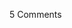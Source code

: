<span class="commentheader">5 Comments</span>

<!-- <div class="commentdivider">
<span class="commentauthorbox">Posted by <a href="mailto&#58;eladha28&#64;hotmail&#46;com">Someone...</a></span>
<span class="commentdatebox">Tuesday, May 20, 2003</span>
<span class="commenttimebox"> 5:50 AM</span>
</div>
<div class="commentbody">Hello… Sorry in case if I`m bothering you, but I would like to ask you about Jhoane, from Lebanon. Do u know her? If yes, then what do u know about her…  I hope u dont missunderstand my curriousity, but it`s somehow very important for me, and I hope u respect my honesty & answer me trully too, because it`s of a private matter.  Thanks and best wishes.</div>
<div class="commentdivider">
<span class="commentauthorbox">Posted by your gay</span>
<span class="commentdatebox">Monday, June 16, 2003</span>
<span class="commenttimebox"> 3:59 AM</span>
</div>
<div class="commentbody">who the fuck is accatully taking the shit u post seriously i mean what the hell this is the gayest shit who are all these fucked up people have you ever heard of a fucking photo album so you can show to ur friends……o wait maybe u did figure it out and thought who am i gonna show it to? the only person is prob ur mom cuz ur like 40 and still live with her dumbass go get a job and some friends</div>
<div class="commentdivider">
<span class="commentauthorbox">Posted by <a href="mailto&#58;foraver&#64;mail&#46;ru">Fred</a></span>
<span class="commentdatebox">Friday, August 29, 2003</span>
<span class="commenttimebox">10:39 AM</span>
</div>
<div class="commentbody">This is realy pretty HP!!! I’ve not seen seems warm page in internet!  Good Luck!</div>
<div class="commentdivider">
<span class="commentauthorbox">Posted by <a href="http://www.pascal.com/cgi-bin/mt/mt-comments.cgi?__mode=red&id=579">poopoo</a></span>
<span class="commentdatebox">Tuesday, September 16, 2003</span>
<span class="commenttimebox"> 9:40 AM</span>
</div>
<div class="commentbody">This homepage is fukn sh1t pi55 off biatch OOOHHH I HAVE FRIENDS IN NEW YORK suk my a55 fukhead</div>
<div class="commentdivider">
<span class="commentauthorbox">Posted by <a href="mailto&#58;xdaisy80&#64;yahoo&#46;com">ece</a></span>
<span class="commentdatebox">Wednesday, December 24, 2003</span>
<span class="commenttimebox"> 3:27 AM</span>
</div>
<div class="commentbody">tebrik ederim manyak fotolard� cok eglend�m.had� eywallah</div> -->
